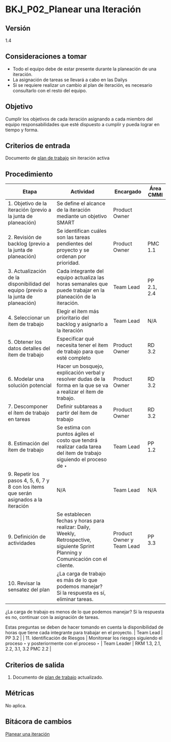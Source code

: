 # BKJ_P02_Planear una Iteración

## Versión

1.4

## Consideraciones a tomar[](https://ace-software-development.github.io/Manual-de-Operaciones/docs/BlackJack/Procesos/P02_Plan%20De%20Iteraci%C3%B3n#consideraciones-a-tomar)

- Todo el equipo debe de estar presente durante la planeación de una iteración.
- La asignación de tareas se llevará a cabo en las Dailys
- Si se requiere realizar un cambio al plan de iteración, es necesario consultarlo con el resto del equipo.

## Objetivo[](https://ace-software-development.github.io/Manual-de-Operaciones/docs/BlackJack/Procesos/P02_Plan%20De%20Iteraci%C3%B3n#objetivo)

Cumplir los objetivos de cada iteración asignando a cada miembro del equipo responsabilidades que esté dispuesto a cumplir y pueda lograr en tiempo y forma.

## Criterios de entrada[](https://ace-software-development.github.io/Manual-de-Operaciones/docs/BlackJack/Procesos/P02_Plan%20De%20Iteraci%C3%B3n#criterios-de-entrada)

Documento de [plan de trabajo](https://docs.google.com/spreadsheets/d/1RdK32quyh3LiqKj8iOvfr39ceePPSf8K/edit?usp=sharing&ouid=118218522400569345371&rtpof=true&sd=true) sin iteración activa

## Procedimiento[](https://ace-software-development.github.io/Manual-de-Operaciones/docs/BlackJack/Procesos/P02_Plan%20De%20Iteraci%C3%B3n#procedimiento)

| Etapa | Actividad | Encargado | Área CMMI |
| --- | --- | --- | --- |
| 1. Objetivo de la iteración (previo a la junta de planeación) | Se define el alcance de la iteración mediante un objetivo SMART | Product Owner |  |
| 2. Revisión de backlog (previo a la junta de planeación) | Se identifican cuáles son las tareas pendientes del proyecto y se ordenan por prioridad. | Product Owner | PMC 1.1 |
| 3. Actualización de la disponibilidad del equipo (previo a la junta de planeación) | Cada integrante del equipo actualiza las horas semanales que puede trabajar en la planeación de la iteración. | Team Lead | PP 2.1, 2.4 |
| 4. Seleccionar un ítem de trabajo | Elegir el ítem más prioritario del backlog y asignarlo a la iteración | Team Lead | N/A |
| 5. Obtener los datos detalles del ítem de trabajo | Especificar qué necesita tener el ítem de trabajo para que esté completo | Product Owner | RD 3.2 |
| 6. Modelar una solución potencial | Hacer un bosquejo, explicación verbal y resolver dudas de la forma en la que se va a realizar el ítem de trabajo. | Product Owner | RD 3.2 |
| 7. Descomponer el ítem de trabajo en tareas | Definir subtareas a partir del ítem de trabajo | Product Owner | RD 3.2 |
| 8. Estimación del ítem de trabajo | Se estima con puntos ágiles el costo que tendrá realizar cada tarea del item de trabajo siguiendo el proceso de ‣  | Team Lead | PP 1.2 |
| 9. Repetir los pasos 4, 5, 6, 7 y 8 con los items que serán asignados a la iteración | N/A | Team Lead | N/A |
| 9. Definición de actividades | Se establecen fechas y horas para realizar: Daily, Weekly, Retrospective, siguiente Sprint Planning y Comunicación con el cliente. | Product Owner y Team Lead | PP 3.3 |
| 10.  Revisar la sensatez del plan | ¿La carga de trabajo es más de lo que podemos manejar? Si la respuesta es sí, eliminar tareas.

¿La carga de trabajo es menos de lo que podemos manejar? Si la respuesta es no, continuar con la asignación de tareas.

Estas preguntas se deben de hacer tomando en cuenta la disponibilidad de horas que tiene cada integrante para trabajar en el proyecto. | Team Lead | PP 3.2 |
| 11. Identificación de Riesgos | Monitorear los riesgos siguiendo el proceso ‣ y posteriormente con el proceso ‣  | Team Leader | RKM 1.3, 2.1, 2.2, 3.1, 3.2
PMC 2.2 |

## Criterios de salida[](https://ace-software-development.github.io/Manual-de-Operaciones/docs/BlackJack/Procesos/P02_Plan%20De%20Iteraci%C3%B3n#criterios-de-salida)

1) Documento de [plan de trabajo](https://docs.google.com/spreadsheets/d/1RdK32quyh3LiqKj8iOvfr39ceePPSf8K/edit?usp=sharing&ouid=118218522400569345371&rtpof=true&sd=true) actualizado.

## Métricas[](https://ace-software-development.github.io/Manual-de-Operaciones/docs/BlackJack/Procesos/P02_Plan%20De%20Iteraci%C3%B3n#m%C3%A9tricas)

No aplica.

## Bitácora de cambios

[Planear una iteración](BKJ_P02_Planear%20una%20Iteracio%CC%81n%2052dfc22ac0cc4568a9b28eba9728d95b/Planear%20una%20iteracio%CC%81n%2012c4ace4f213400595b51337d6e17e99.csv)
